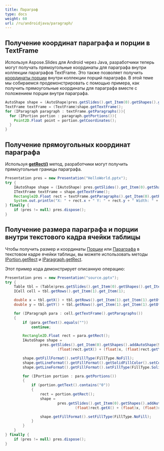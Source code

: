 ```yaml
---
title: Параграф
type: docs
weight: 60
url: /ru/androidjava/paragraph/
---
```



## Получение координат параграфа и порции в TextFrame ##
Используя Aspose.Slides для Android через Java, разработчики теперь могут получать прямоугольные координаты для параграфа внутри коллекции параграфов TextFrame. Это также позволяет получить [координаты порции](https://reference.aspose.com/slides/androidjava/com.aspose.slides/IPortion#getCoordinates--) внутри коллекции порций параграфа. В этой теме мы собираемся продемонстрировать с помощью примера, как получить прямоугольные координаты для параграфа вместе с положением порции внутри параграфа.

``` java
AutoShape shape = (AutoShape)pres.getSlides().get_Item(0).getShapes().get_Item(0);
TextFrame textFrame = (TextFrame)shape.getTextFrame();
for (IParagraph paragraph : textFrame.getParagraphs()){
  for (IPortion portion : paragraph.getPortions()){
    Point2D.Float point = portion.getCoordinates();
  }
}
```


## **Получение прямоугольных координат параграфа**
Используя [**getRect()**](https://reference.aspose.com/slides/androidjava/com.aspose.slides/IParagraph#getRect--) метод, разработчики могут получить прямоугольные границы параграфа.

```java
Presentation pres = new Presentation("HelloWorld.pptx");
try {
    IAutoShape shape = (IAutoShape) pres.getSlides().get_Item(0).getShapes().get_Item(0);
    ITextFrame textFrame = shape.getTextFrame();
    Rectangle2D.Float rect = textFrame.getParagraphs().get_Item(0).getRect();
    System.out.println("X: " + rect.x + " Y: " + rect.y + " Width: " + rect.width + " Height: " + rect.height);
} finally {
    if (pres != null) pres.dispose();
}
```

## **Получение размера параграфа и порции внутри текстового кадра ячейки таблицы** ##

Чтобы получить размер и координаты [Порции](https://reference.aspose.com/slides/androidjava/com.aspose.slides/Portion) или [Параграфа](https://reference.aspose.com/slides/androidjava/com.aspose.slides/Paragraph) в текстовом кадре ячейки таблицы, вы можете использовать методы [IPortion.getRect](https://reference.aspose.com/slides/androidjava/com.aspose.slides/IPortion#getRect--) и [IParagraph.getRect](https://reference.aspose.com/slides/androidjava/com.aspose.slides/IParagraph#getRect--).

Этот пример кода демонстрирует описанную операцию:

```java
Presentation pres = new Presentation("source.pptx");
try {
    Table tbl = (Table)pres.getSlides().get_Item(0).getShapes().get_Item(0);
    ICell cell = tbl.getRows().get_Item(1).get_Item(1);

    double x = tbl.getX() + tbl.getRows().get_Item(1).get_Item(1).getOffsetX();
    double y = tbl.getY() + tbl.getRows().get_Item(1).get_Item(1).getOffsetY();

    for (IParagraph para : cell.getTextFrame().getParagraphs())
    {
        if (para.getText().equals(""))
            continue;

        Rectangle2D.Float rect = para.getRect();
        IAutoShape shape =
                pres.getSlides().get_Item(0).getShapes().addAutoShape(ShapeType.Rectangle,
                        (float)rect.getX() + (float)x, (float)rect.getY() + (float)y, (float)rect.getWidth(), (float)rect.getHeight());

        shape.getFillFormat().setFillType(FillType.NoFill);
        shape.getLineFormat().getFillFormat().getSolidFillColor().setColor(Color.YELLOW);
        shape.getLineFormat().getFillFormat().setFillType(FillType.Solid);

        for (IPortion portion : para.getPortions())
        {
            if (portion.getText().contains("0"))
            {
                rect = portion.getRect();
                shape =
                        pres.getSlides().get_Item(0).getShapes().addAutoShape(ShapeType.Rectangle,
                                (float)rect.getX() + (float)x, (float)rect.getY() + (float)y, (float)rect.getWidth(), (float)rect.getHeight());

                shape.getFillFormat().setFillType(FillType.NoFill);
            }
        }
    }
} finally {
    if (pres != null) pres.dispose();
}
```